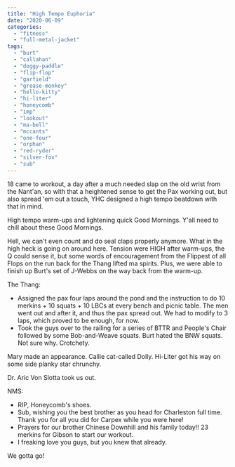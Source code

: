 ```yaml
---
title: "High Tempo Euphoria"
date: "2020-06-09"
categories: 
  - "fitness"
  - "full-metal-jacket"
tags: 
  - "burt"
  - "callahan"
  - "doggy-paddle"
  - "flip-flop"
  - "garfield"
  - "grease-monkey"
  - "hello-kitty"
  - "hi-liter"
  - "honeycomb"
  - "imp"
  - "lookout"
  - "ma-bell"
  - "mccants"
  - "one-four"
  - "orphan"
  - "red-ryder"
  - "silver-fox"
  - "sub"
---
```


18 came to workout, a day after a much needed slap on the old wrist from the Nant'an, so with that a heightened sense to get the Pax working out, but also spread 'em out a touch, YHC designed a high tempo beatdown with that in mind.

High tempo warm-ups and lightening quick Good Mornings. Y'all need to chill about these Good Mornings.

Hell, we can't even count and do seal claps properly anymore. What in the high heck is going on around here. Tension were HIGH after warm-ups, the Q could sense it, but some words of encouragement from the Flippest of all Flops on the run back for the Thang lifted ma spirits. Plus, we were able to finish up Burt's set of J-Webbs on the way back from the warm-up.

The Thang:

- Assigned the pax four laps around the pond and the instruction to do 10 merkins + 10 squats + 10 LBCs at every bench and picnic table. The men went out and after it, and thus the pax spread out. We had to modify to 3 laps, which proved to be enough, for now.
- Took the guys over to the railing for a series of BTTR and People's Chair followed by some Bob-and-Weave squats. Burt hated the BNW squats. Not sure why. Crotchety.

Mary made an appearance. Callie cat-called Dolly. Hi-Liter got his way on some side planky star chrunchy.

Dr. Aric Von Slotta took us out.

NMS:

- RIP, Honeycomb's shoes.
- Sub, wishing you the best brother as you head for Charleston full time. Thank you for all you did for Carpex while you were here!
- Prayers for our brother Chinese Downhill and his family today!! 23 merkins for Gibson to start our workout.
- I freaking love you guys, but you knew that already.

We gotta go!
